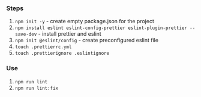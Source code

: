 ### Steps

1. `npm init -y` - create empty package.json for the project
2. `npm install eslint eslint-config-prettier eslint-plugin-prettier --save-dev` - install prettier and eslint
3. `npm init @eslint/config` - create preconfigured eslint file
4. `touch .prettierrc.yml`
5. `touch .prettierignore .eslintignore`

### Use

1. `npm run lint`
2. `npm run lint:fix`
